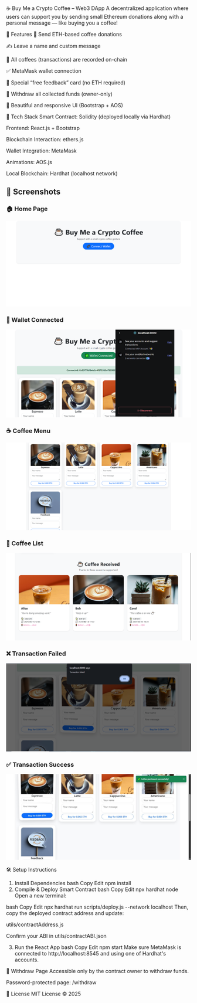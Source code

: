 ☕ Buy Me a Crypto Coffee – Web3 DApp
A decentralized application where users can support you by sending small Ethereum donations along with a personal message — like buying you a coffee!

🚀 Features
💸 Send ETH-based coffee donations

✍️ Leave a name and custom message

🧾 All coffees (transactions) are recorded on-chain

✅ MetaMask wallet connection

🎁 Special “free feedback” card (no ETH required)

🧠 Withdraw all collected funds (owner-only)

🎨 Beautiful and responsive UI (Bootstrap + AOS)

🔧 Tech Stack
Smart Contract: Solidity (deployed locally via Hardhat)

Frontend: React.js + Bootstrap

Blockchain Interaction: ethers.js

Wallet Integration: MetaMask

Animations: AOS.js

Local Blockchain: Hardhat (localhost network)

## 📸 Screenshots

### 🏠 Home Page
![Home Page](images/homepg.png)

### 🔐 Wallet Connected
![Wallet Connected](images/walletConnectedHome.png)

### ☕ Coffee Menu
![Buy Coffee](images/coffeeMenu.png)

### 📜 Coffee List
![Coffee List](images/coffeeList.png)

### ❌ Transaction Failed
![Transaction Fail](images/transactionFail.png)

### ✅ Transaction Success
![Transaction Success](images/transactionSuccess.jpg)



🛠️ Setup Instructions
1. Install Dependencies
bash
Copy
Edit
npm install
2. Compile & Deploy Smart Contract
bash
Copy
Edit
npx hardhat node
Open a new terminal:

bash
Copy
Edit
npx hardhat run scripts/deploy.js --network localhost
Then, copy the deployed contract address and update:

utils/contractAddress.js

Confirm your ABI in utils/contractABI.json

3. Run the React App
bash
Copy
Edit
npm start
Make sure MetaMask is connected to http://localhost:8545 and using one of Hardhat's accounts.

🔐 Withdraw Page
Accessible only by the contract owner to withdraw funds.

Password-protected page: /withdraw

📜 License
MIT License © 2025
